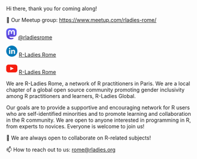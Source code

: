 Hi there, thank you for coming along!

📝 Our Meetup group: https://www.meetup.com/rladies-rome/

<a href="https://mastodon.social/@rladiesrome/"><img height="30" src="https://github.com/rladiesrome/RLadiesRome/blob/main/mastodon.png?raw=true"></a> [@rladiesrome](https://mastodon.social/@rladiesrome/)

<a href="[https://www.linkedin.com/company/88017166/](https://www.linkedin.com/company/88017166/)"><img height="30" src="https://github.com/rladiesrome/RLadiesRome/blob/main/linkedin.png?raw=true"></a> [R-Ladies Rome](https://www.linkedin.com/company/88017166/)

<a href="https://www.youtube.com/@rladiesrome"><img height="30" src="https://github.com/rladiesrome/RLadiesRome/blob/main/youtube.png?raw=true"></a> [R-Ladies Rome](https://www.youtube.com/@rladiesrome)

We are R-Ladies Rome, a network of R practitioners in Paris. We are a local chapter of a global open source community promoting gender inclusivity among R practitioners and learners, R-Ladies Global.

Our goals are to provide a supportive and encouraging network for R users who are self-identified minorities and to promote learning and collaboration in the R community. We are open to anyone interested in programming in R, from experts to novices. Everyone is welcome to join us!

👯 We are always open to collaborate on R-related subjects!

📫 How to reach out to us: rome@rladies.org
<!---
rladiesrome/rladiesrome is a ✨ special ✨ repository because its `README.md` (this file) appears on your GitHub profile.
You can click the Preview link to take a look at your changes.
--->
